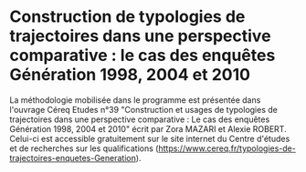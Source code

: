 # Construction de typologies de trajectoires dans une perspective comparative : le cas des enquêtes Génération 1998, 2004 et 2010

La méthodologie mobilisée dans le programme est présentée dans l'ouvrage Céreq Etudes n°39 "Construction et usages de typologies de trajectoires dans une perspective comparative : Le cas des enquêtes Génération 1998, 2004 et 2010" écrit par Zora MAZARI et Alexie ROBERT. Celui-ci est accessible gratuitement sur le site internet du Centre d'études et de recherches sur les qualifications (https://www.cereq.fr/typologies-de-trajectoires-enquetes-Generation).
